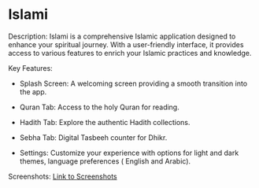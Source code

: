 # Islami

Description:
Islami is a comprehensive Islamic application designed to enhance your spiritual journey. With a
user-friendly interface, it provides access to various features to enrich your Islamic practices and
knowledge.

Key Features:

* Splash Screen: A welcoming screen providing a smooth transition into the app.

* Quran Tab: Access to the holy Quran for reading.

* Hadith Tab: Explore the authentic Hadith collections.

* Sebha Tab: Digital Tasbeeh counter for Dhikr.

* Settings: Customize your experience with options for light and dark themes, language preferences (
  English and Arabic).

Screenshots: [Link to Screenshots](https://github.com/ali-fadlallah/IslamiApp/tree/master/screenshots)
